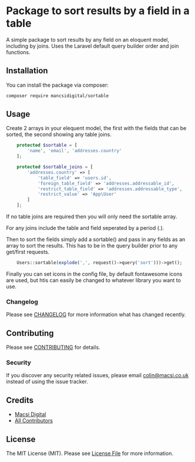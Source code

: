 # Package to sort results by a field in a table

A simple package to sort results by any field on an eloquent model, including by joins.  Uses the Laravel default query builder order and join functions.

## Installation

You can install the package via composer:

```bash
composer require mancsidigital/sortable
```

## Usage

Create 2 arrays in your elequent model, the first with the fields that can be sorted, the second showing any table joins.

``` php
	protected $sortable = [
        'name', 'email', 'addresses.country'
    ];

    protected $sortable_joins = [
        'addresses.country' => [
            'table_field' => 'users.id',
            'foreign_table_field' => 'addresses.addressable_id',
            'restrict_table_field' => 'addresses.addressable_type',
            'restrict_value' => 'App\User'
        ]
    ];
```

If no table joins are required then you will only need the sortable array.

For any joins include the table and field seperated by a period (.).

Then to sort the fields simply add a sortable() and pass in any fields as an array to sort the results. This has to be in the query builder prior to any get/first requests.

``` php
	Users::sortable(explode(',', request()->query('sort')))->get();
```

Finally you can set icons in the config file, by default fontawesome icons are used, but htis can easily be changed to whatever library you want to use.

### Changelog

Please see [CHANGELOG](CHANGELOG.md) for more information what has changed recently.

## Contributing

Please see [CONTRIBUTING](CONTRIBUTING.md) for details.

### Security

If you discover any security related issues, please email colin@macsi.co.uk instead of using the issue tracker.

## Credits

- [Macsi Digital](https://github.com/mancsidigital)
- [All Contributors](../../contributors)

## License

The MIT License (MIT). Please see [License File](LICENSE.md) for more information.